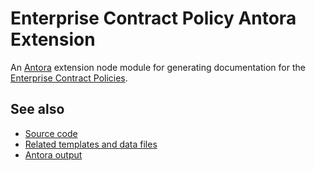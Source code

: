# Enterprise Contract Policy Antora Extension

An [Antora](https://antora.org) extension node module for generating
documentation for the
[Enterprise Contract Policies](https://github.com/enterprise-contract/ec-policies).

## See also
* [Source code](https://github.com/enterprise-contract/ec-policies/tree/main/antora/ec-policies-antora-extension/)
* [Related templates and data files](https://github.com/enterprise-contract/ec-policies/tree/main/antora/docs/)
* [Antora output](https://enterprise-contract.github.io/ec-policies/)
